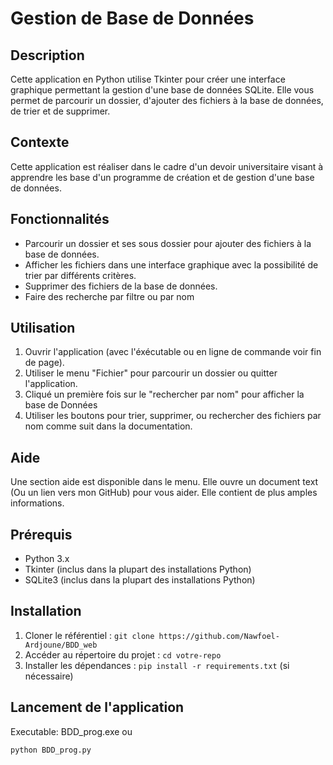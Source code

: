 # Gestion de Base de Données

## Description
Cette application en Python utilise Tkinter pour créer une interface graphique permettant la gestion d'une base de données SQLite. Elle vous permet de parcourir un dossier, d'ajouter des fichiers à la base de données, de trier et de supprimer.

## Contexte
Cette application est réaliser dans le cadre d'un devoir universitaire visant à apprendre les base d'un programme de création et de gestion d'une base de données.

## Fonctionnalités
- Parcourir un dossier et ses sous dossier pour ajouter des fichiers à la base de données.
- Afficher les fichiers dans une interface graphique avec la possibilité de trier par différents critères.
- Supprimer des fichiers de la base de données.
- Faire des recherche par filtre ou par nom

## Utilisation
1. Ouvrir l'application (avec l'éxécutable ou en ligne de commande voir fin de page).
2. Utiliser le menu "Fichier" pour parcourir un dossier ou quitter l'application.
4. Cliqué un première fois sur le "rechercher par nom" pour afficher la base de Données
3. Utiliser les boutons pour trier, supprimer, ou rechercher des fichiers par nom comme suit dans la documentation.

## Aide
Une section aide est disponible dans le menu. Elle ouvre un document text (Ou un lien vers mon GitHub) pour vous aider. Elle contient de plus amples informations.  

## Prérequis
- Python 3.x
- Tkinter (inclus dans la plupart des installations Python)
- SQLite3 (inclus dans la plupart des installations Python)

## Installation
1. Cloner le référentiel : `git clone https://github.com/Nawfoel-Ardjoune/BDD_web`
2. Accéder au répertoire du projet : `cd votre-repo`
3. Installer les dépendances : `pip install -r requirements.txt` (si nécessaire)

## Lancement de l'application
Executable: BDD_prog.exe
		ou
```bash
python BDD_prog.py
